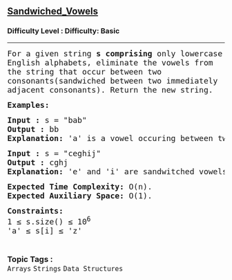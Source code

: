 <h2><a href="https://www.geeksforgeeks.org/problems/sandwiched-vowels5158/1?page=1&difficulty=Basic&status=unsolved,attempted&sortBy=accuracy">Sandwiched_Vowels</a></h2><h3>Difficulty Level : Difficulty: Basic</h3><hr><div class="problems_problem_content__Xm_eO"><p><span style="font-size: 18px; font-family: 'andale mono', monospace;">For a given string <strong>s comprising </strong>only lowercase English alphabets, eliminate the vowels from the string that occur between two consonants(sandwiched between two immediately adjacent consonants). Return the new string.</span></p>
<p><span style="font-size: 18px; font-family: 'andale mono', monospace;"><strong>Examples:</strong></span></p>
<pre><span style="font-size: 18px; font-family: 'andale mono', monospace;"><strong>Input :</strong> s = "bab"
<strong>Output :</strong> bb
<strong>Explanation: </strong>'a' is a vowel occuring between two consonants i.e. b. Hence the updated string eliminates a.</span></pre>
<pre><span style="font-size: 18px; font-family: 'andale mono', monospace;"><strong>Input :</strong> s = "ceghij"<br></span><span style="font-size: 18px; font-family: 'andale mono', monospace;"><strong>Output :</strong> cghj<br><strong>Explanation: </strong>'e' and 'i' are sandwitched vowels.</span></pre>
<p><span style="font-size: 18px; font-family: 'andale mono', monospace;"><strong>Expected Time Complexity:</strong> O(n).<br><strong>Expected Auxiliary Space:</strong>&nbsp;O(1).</span></p>
<p><span style="font-size: 18px; font-family: 'andale mono', monospace;"><strong>Constraints:<br></strong></span><span style="font-size: 18px; font-family: 'andale mono', monospace;">1 ≤ s.size() ≤ 10<sup>6</sup><sup><br></sup></span><span style="font-size: 18px; font-family: 'andale mono', monospace;">'a' ≤ s[i] ≤ 'z'</span></p></div><br><p><span style=font-size:18px><strong>Topic Tags : </strong><br><code>Arrays</code>&nbsp;<code>Strings</code>&nbsp;<code>Data Structures</code>&nbsp;